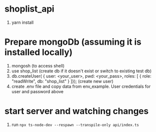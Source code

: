 # shoplist_api
1. yarn install
# Prepare mongoDb (assuming it is installed locally)
1. mongosh (to access shell)
2. use shop_list (create db if it doesn't exist or switch to existing test db)
4. db.createUser(
  {
    user: <your_user>,
    pwd: <your_pass>,
    roles: [ { role: "readWrite", db: "shop_list" } ]}); (create new user)
5. create .env file and copy data from env_example. User credentials for user and password above

# start server and watching changes
1. run `npx ts-node-dev --respawn --transpile-only api/index.ts`
